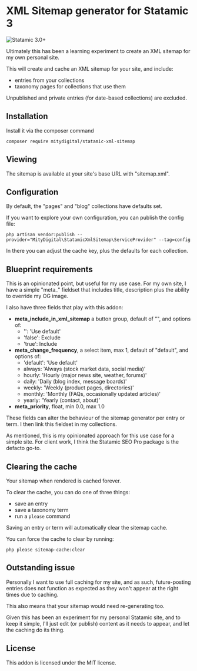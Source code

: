 # XML Sitemap generator for Statamic 3

![Statamic 3.0+](https://img.shields.io/badge/Statamic-3.0+-FF269E?style=for-the-badge&link=https://statamic.com)

Ultimately this has been a learning experiment to create an XML sitemap for my own personal site.

This will create and cache an XML sitemap for your site, and include:

- entries from your collections
- taxonomy pages for collections that use them

Unpublished and private entries (for date-based collections) are excluded.

## Installation

Install it via the composer command

```
composer require mitydigital/statamic-xml-sitemap
```

## Viewing

The sitemap is available at your site's base URL with "sitemap.xml".

## Configuration

By default, the "pages" and "blog" collections have defaults set.

If you want to explore your own configuration, you can publish the config file:

```
php artisan vendor:publish --provider="MityDigital\StatamicXmlSitemap\ServiceProvider" --tag=config
```

In there you can adjust the cache key, plus the defaults for each collection.

## Blueprint requirements

This is an opinionated point, but useful for my use case. For my own site, I have a simple "meta_" fieldset that
includes title, description plus the ability to override my OG image.

I also have three fields that play with this addon:

- **meta_include_in_xml_sitemap** a button group, default of "", and options of:
    - '': 'Use default'
    - 'false': Exclude
    - 'true': Include
- **meta_change_frequency**, a select item, max 1, default of "default", and options of:
    - 'default': 'Use default'
    - always: 'Always (stock market data, social media)'
    - hourly: 'Hourly (major news site, weather, forums)'
    - daily: 'Daily (blog index, message boards)'
    - weekly: 'Weekly (product pages, directories)'
    - monthly: 'Monthly (FAQs, occasionally updated articles)'
    - yearly: 'Yearly (contact, about)'
- **meta_priority**, float, min 0.0, max 1.0

These fields can alter the behaviour of the sitemap generator per entry or term. I then link this fieldset in my
collections.

As mentioned, this is my opinionated approach for this use case for a simple site. For client work, I think the Statamic
SEO Pro package is the defacto go-to.

## Clearing the cache

Your sitemap when rendered is cached forever.

To clear the cache, you can do one of three things:

- save an entry
- save a taxonomy term
- run a ``please`` command

Saving an entry or term will automatically clear the sitemap cache.

You can force the cache to clear by running:

```
php please sitemap-cache:clear
```

## Outstanding issue

Personally I want to use full caching for my site, and as such, future-posting entries does not function as expected as
they won't appear at the right times due to caching.

This also means that your sitemap would need re-generating too.

Given this has been an experiment for my personal Statamic site, and to keep it simple, I'll just edit (or publish)
content as it needs to appear, and let the caching do its thing.

## License

This addon is licensed under the MIT license.
